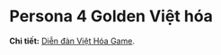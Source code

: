 # Persona 4 Golden Việt hóa

**Chi tiết:** [Diễn đàn Việt Hóa Game](https://viethoagame.com/threads/764/).